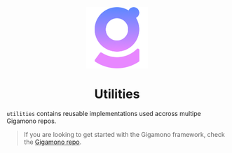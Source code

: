 <div align="center">
    <a href="#" target="_blank">
        <img src="https://raw.githubusercontent.com/appcypher/gigamono-assets/main/avatar-gigamono-boxed.png" alt="Gigamono Logo" width="140" height="140"></img>
    </a>
</div>

<h1 align="center">Utilities</h1>

`utilities` contains reusable implementations used accross multipe Gigamono repos.

> If you are looking to get started with the Gigamono framework, check the [Gigamono repo](https://github.com/gigamono/gigamono).

##
